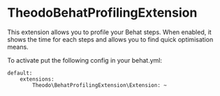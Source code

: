 TheodoBehatProfilingExtension
=============================

This extension allows you to profile your Behat steps.
When enabled, it shows the time for each steps and allows you to find quick optimisation means.

To activate put the following config in your behat.yml:

    default:
        extensions:
            Theodo\BehatProfilingExtension\Extension: ~

